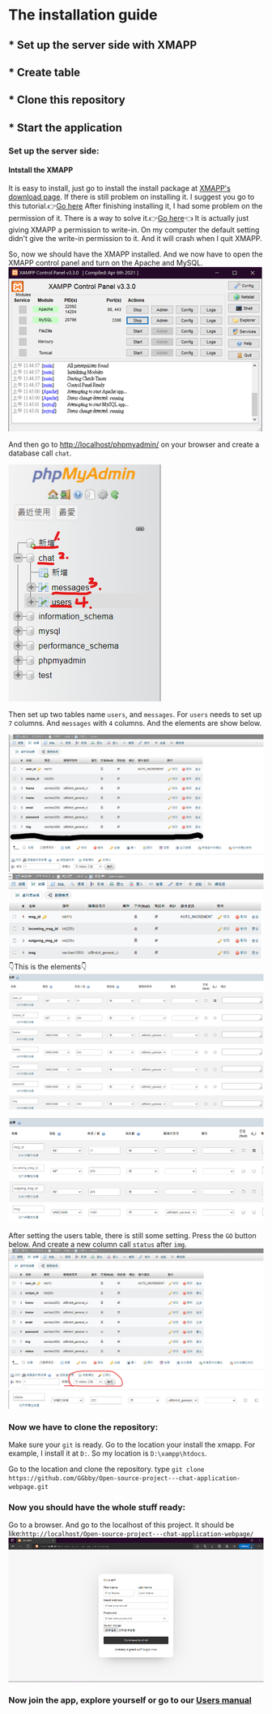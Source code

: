 # The installation guide

## * Set up the server side with XMAPP
## * Create table
## * Clone this repository
## * Start the application



### Set up the server side:
#### Intstall the XMAPP
It is easy to install, just go to install the install package at [XMAPP's download page](https://www.apachefriends.org/zh_tw/download.html).
If there is still problem on installing it. I suggest you go to this tutorial.👉[Go here](https://www.youtube.com/watch?v=BJx4eknf7jM&list=PLwIFDX7xv6k0DFTPpu1wTr8cuc2VC91bW
) 
After finishing installing it, I had some problem on the permission of it. There is a way to solve it.👉[Go here](https://errerrors.blogspot.com/2018/11/how-to-fix-cannot-create-file-xampp-control-ini.html)👈 It is actually just giving XMAPP a permission to write-in. On my computer the default setting didn't give the write-in permission to it. And it will crash when I quit XMAPP.

So, now we should have the XMAPP installed. And we now have to open the XMAPP control panel and turn on the Apache and MySQL.
![](https://github.com/GGbby/Open-source-project---chat-application-webpage/blob/main/chatapp/manuals/directory/pic/xmapp1.png)

And then go to [http://localhost/phpmyadmin/](http://localhost/phpmyadmin/) on your browser and create a database call ```chat```.

![](https://github.com/GGbby/Open-source-project---chat-application-webpage/blob/main/chatapp/manuals/directory/pic/dbimg1.png)


Then set up two tables name ```users```, and ```messages```. For ```users``` needs to set up `7` columns. And ```messages``` with `4` columns. And the elements are show below.

![](https://github.com/GGbby/Open-source-project---chat-application-webpage/blob/main/chatapp/manuals/directory/pic/dbimg2.png)
![](https://github.com/GGbby/Open-source-project---chat-application-webpage/blob/main/chatapp/manuals/directory/pic/dbimg3.png)
👇This is the elements👇
![](https://github.com/GGbby/Open-source-project---chat-application-webpage/blob/main/chatapp/manuals/directory/pic/dbimg5.png)

![](https://github.com/GGbby/Open-source-project---chat-application-webpage/blob/main/chatapp/manuals/directory/pic/dbimg7.png)

After setting the users table, there is still some setting. Press the ```GO``` button below. And create a new column call `status` after `img`. 
![](https://github.com/GGbby/Open-source-project---chat-application-webpage/blob/main/chatapp/manuals/directory/pic/dbimg4.png)
![](https://github.com/GGbby/Open-source-project---chat-application-webpage/blob/main/chatapp/manuals/directory/pic/dbimg6.png)


### Now we have to clone the repository:
Make sure your `git` is ready. Go to the location your install the xmapp.
For example, I install it at `D:`. So my location is `D:\xampp\htdocs`.

Go to the location and clone the repository.
type `git clone https://github.com/GGbby/Open-source-project---chat-application-webpage.git`

### Now you should have the whole stuff ready:
Go to a browser. And go to the localhost of this project. It should be like:`http://localhost/Open-source-project---chat-application-webpage/`
![](https://github.com/GGbby/Open-source-project---chat-application-webpage/blob/main/chatapp/manuals/directory/pic/onb1.png)

### Now join the app, explore yourself or go to our [Users manual](https://github.com/GGbby/Open-source-project---chat-application-webpage/blob/67eb2ecc164b802cd182967bbc31c29ab38fecf4/chatapp/manuals/directory/Users%20manual.md)